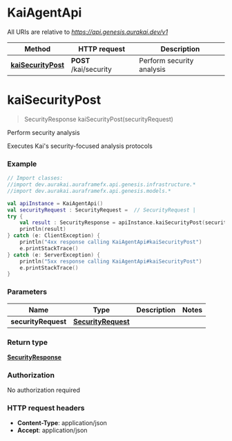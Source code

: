 # KaiAgentApi

All URIs are relative to *https://api.genesis.aurakai.dev/v1*

| Method | HTTP request | Description |
| ------------- | ------------- | ------------- |
| [**kaiSecurityPost**](KaiAgentApi.md#kaiSecurityPost) | **POST** /kai/security | Perform security analysis |


<a id="kaiSecurityPost"></a>
# **kaiSecurityPost**
> SecurityResponse kaiSecurityPost(securityRequest)

Perform security analysis

Executes Kai&#39;s security-focused analysis protocols

### Example
```kotlin
// Import classes:
//import dev.aurakai.auraframefx.api.genesis.infrastructure.*
//import dev.aurakai.auraframefx.api.genesis.models.*

val apiInstance = KaiAgentApi()
val securityRequest : SecurityRequest =  // SecurityRequest | 
try {
    val result : SecurityResponse = apiInstance.kaiSecurityPost(securityRequest)
    println(result)
} catch (e: ClientException) {
    println("4xx response calling KaiAgentApi#kaiSecurityPost")
    e.printStackTrace()
} catch (e: ServerException) {
    println("5xx response calling KaiAgentApi#kaiSecurityPost")
    e.printStackTrace()
}
```

### Parameters
| Name | Type | Description  | Notes |
| ------------- | ------------- | ------------- | ------------- |
| **securityRequest** | [**SecurityRequest**](SecurityRequest.md)|  | |

### Return type

[**SecurityResponse**](SecurityResponse.md)

### Authorization

No authorization required

### HTTP request headers

 - **Content-Type**: application/json
 - **Accept**: application/json

